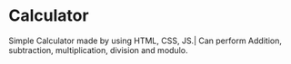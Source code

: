# Calculator
Simple Calculator made by using HTML, CSS, JS.|
Can perform Addition, subtraction, multiplication, division and modulo.
